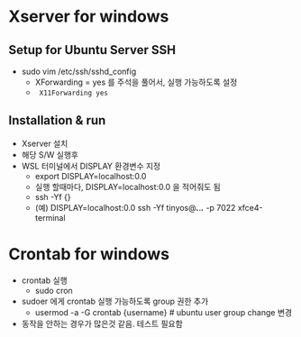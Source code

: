 # Xserver for windows

## Setup for Ubuntu Server SSH
- sudo vim /etc/ssh/sshd_config
  - XForwarding = yes 를 주석을 풀어서, 실행 가능하도록 설정
  - <code> X11Forwarding yes </code>
     
## Installation & run
- Xserver 설치
- 해당 S/W 실행후
- WSL 터미널에서 DISPLAY 환경변수 지정
  - export DISPLAY=localhost:0.0
  - 실행 할때마다, DISPLAY=localhost:0.0 을 적어줘도 됨
  - ssh -Yf {}
  - (예) DISPLAY=localhost:0.0 ssh -Yf tinyos@***.***.***.*** -p 7022 xfce4-terminal  
  

# Crontab for windows
  - crontab 실행
    - sudo cron
  - sudoer 에게 crontab 실행 가능하도록 group 권한 추가
    - usermod -a -G crontab {username} # ubuntu user group change 변경 
  - 동작을 안하는 경우가 많은것 같음. 테스트 필요함
